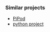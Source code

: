 ### Similar projects
* [PiPod](https://hackaday.io/project/26157-pipod)
* [python project](https://www.youtube.com/watch?v=AzPH5V-sfsI&list=WL&ab_channel=RP2040Projects)